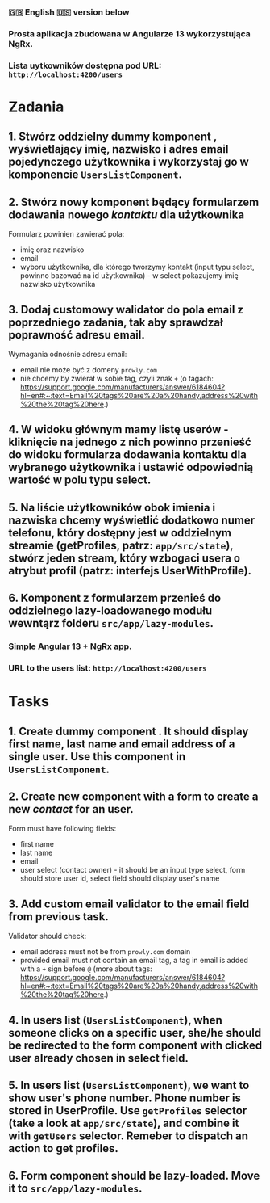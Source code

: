 ### 🇬🇧 English 🇺🇸 version below

### Prosta aplikacja zbudowana w Angularze 13 wykorzystująca NgRx.

### Lista uytkowników dostępna pod URL: `http://localhost:4200/users`


# **Zadania**

## 1. Stwórz oddzielny dummy komponent <app-user-item>, wyświetlający imię, nazwisko i adres email pojedynczego użytkownika i wykorzystaj go w komponencie `UsersListComponent`.

## 2. Stwórz nowy komponent będący formularzem dodawania nowego *kontaktu* dla użytkownika
Formularz powinien zawierać pola:
  * imię oraz nazwisko
  * email
  * wyboru użytkownika, dla którego tworzymy kontakt (input typu select, powinno bazować na id użytkownika) - w select pokazujemy imię  nazwisko użytkownika

## 3. Dodaj customowy walidator do pola email z poprzedniego zadania, tak aby sprawdzał poprawność adresu email.
Wymagania odnośnie adresu email:
  * email nie może być z domeny `prowly.com`
  * nie chcemy by zwierał w sobie tag, czyli znak `+` (o tagach: https://support.google.com/manufacturers/answer/6184604?hl=en#:~:text=Email%20tags%20are%20a%20handy,address%20with%20the%20tag%20here.)
## 4. W widoku głównym mamy listę userów - kliknięcie na jednego z nich powinno przenieść do widoku formularza dodawania kontaktu dla wybranego użytkownika i ustawić odpowiednią wartość w polu typu select.

## 5. Na liście użytkowników obok imienia i nazwiska chcemy wyświetlić dodatkowo numer telefonu, który dostępny jest w oddzielnym streamie (getProfiles, patrz: `app/src/state`), stwórz jeden stream, który wzbogaci usera o atrybut profil (patrz: interfejs UserWithProfile).

## 6. Komponent z formularzem przenieś do oddzielnego lazy-loadowanego modułu wewntąrz folderu `src/app/lazy-modules`.


### Simple Angular 13 + NgRx app.

### URL to the users list: `http://localhost:4200/users`

# **Tasks**

## 1. Create dummy component <app-user-item>. It should display first name, last name and email address of a single user. Use this component in `UsersListComponent`.

## 2. Create new component with a form to create a new *contact* for an user.
Form must have following fields:
  * first name
  * last name
  * email
  * user select (contact owner) - it should be an input type select, form should store user id, select field should display user's name

## 3. Add custom email validator to the email field from previous task.
Validator should check:
  * email address must not be from `prowly.com` domain
  * provided email must not contain an email tag, a tag in email is added with a `+` sign before `@` (more about tags: https://support.google.com/manufacturers/answer/6184604?hl=en#:~:text=Email%20tags%20are%20a%20handy,address%20with%20the%20tag%20here.)
## 4. In users list (`UsersListComponent`), when someone clicks on a specific user, she/he should be redirected to the form component with clicked user already chosen in select field.

## 5. In users list (`UsersListComponent`), we want to show user's phone number. Phone number is stored in UserProfile. Use `getProfiles` selector (take a look at `app/src/state`), and combine it with `getUsers` selector. Remeber to dispatch an action to get profiles.

## 6. Form component should be lazy-loaded. Move it to `src/app/lazy-modules`.